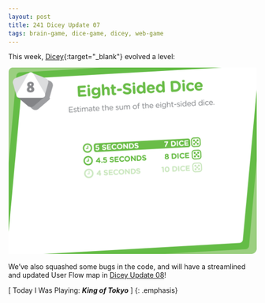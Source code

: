 ```yaml
---
layout: post
title: 241 Dicey Update 07
tags: brain-game, dice-game, dicey, web-game
---
```

This week, [Dicey](http://sandcastle.co/dicey){:target="_blank"} evolved a level:

![diceyUI07](/img/games/241_Dicey_Update_07.png "Dicey Update 07")

We’ve also squashed some bugs in the code, and will have a streamlined and updated User Flow map in [Dicey Update 08](http://www.foster-douglas.com/games/247-dicey-update-08/)!

[ Today I Was Playing: ***King of Tokyo*** ]
{: .emphasis}

